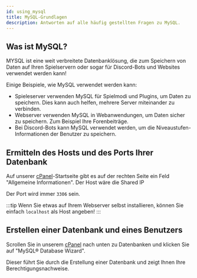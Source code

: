 ```yaml
---
id: using_mysql
title: MySQL-Grundlagen
description: Antworten auf alle häufig gestellten Fragen zu MySQL.
---
```


## Was ist MySQL?

MYSQL ist eine weit verbreitete Datenbanklösung, die zum Speichern von Daten auf Ihren Spielservern oder sogar für Discord-Bots und Websites verwendet werden kann!

Einige Beispiele, wie MySQL verwendet werden kann:

- Spieleserver verwenden MySQL für Spielmodi und Plugins, um Daten zu speichern. Dies kann auch helfen, mehrere Server miteinander zu verbinden.
- Webserver verwenden MySQL in Webanwendungen, um Daten sicher zu speichern. Zum Beispiel Ihre Forenbeiträge.
- Bei Discord-Bots kann MySQL verwendet werden, um die Niveaustufen-Informationen der Benutzer zu speichern.

## Ermitteln des Hosts und des Ports Ihrer Datenbank

Auf unserer [cPanel](https://hrzn.link/cpanel)-Startseite gibt es auf der rechten Seite ein Feld "Allgemeine Informationen".
Der Host wäre die Shared IP

Der Port wird immer `3306` sein.

:::tip
Wenn Sie etwas auf Ihrem Webserver selbst installieren, können Sie einfach `localhost` als Host angeben!
:::

## Erstellen einer Datenbank und eines Benutzers

Scrollen Sie in unserem [cPanel](https://hrzn.link/cpanel) nach unten zu Datenbanken und klicken Sie auf "MySQL® Database Wizard".

Dieser führt Sie durch die Erstellung einer Datenbank und zeigt Ihnen Ihre Berechtigungsnachweise.